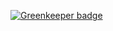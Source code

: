
[![Greenkeeper badge](https://badges.greenkeeper.io/xcatliu/boilerplates.svg)](https://greenkeeper.io/)
